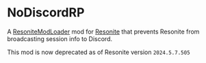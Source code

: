 # NoDiscordRP

A [ResoniteModLoader](https://github.com/resonite-modding-group/ResoniteModLoader) mod for [Resonite](https://resonite.com/) that prevents Resonite from broadcasting session info to Discord.

This mod is now deprecated as of Resonite version `2024.5.7.505`
